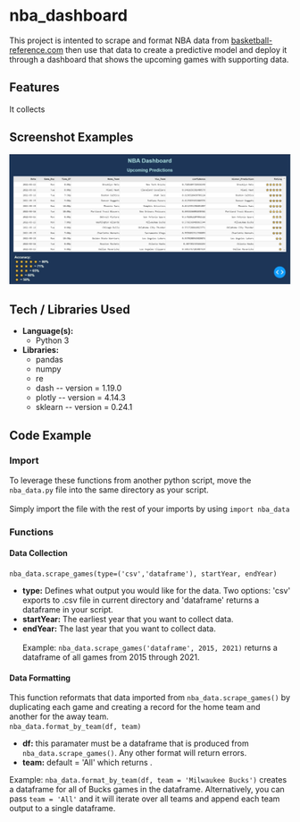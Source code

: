 # nba_dashboard

This project is intented to scrape and format NBA data from [basketball-reference.com](https://www.basketball-reference.com/leagues/NBA_2021_games-january.html) then use that data to create a predictive model and deploy it through a dashboard that shows the upcoming games with supporting data.

## Features
It collects

## Screenshot Examples
![Dashboard Screenshot](Example/Dashboard.jpg)

## Tech / Libraries Used
* **Language(s):**
    * Python 3
* **Libraries:**
    * pandas
    * numpy
    * re
    * dash -- version = 1.19.0
    * plotly -- version = 4.14.3
    * sklearn -- version = 0.24.1

## Code Example

### Import
To leverage these functions from another python script, move the ```nba_data.py``` file into the same directory as your script.\
\
Simply import the file with the rest of your imports by using ```import nba_data```

### Functions

#### Data Collection
```nba_data.scrape_games(type=('csv','dataframe'), startYear, endYear)```
* **type:** Defines what output you would like for the data. Two options: 'csv' exports to .csv file in current directory and 'dataframe' returns a dataframe in your script.
* **startYear:** The earliest year that you want to collect data.
* **endYear:** The last year that you want to collect data.\
\
Example: ```nba_data.scrape_games('dataframe', 2015, 2021)``` returns a dataframe of all games from 2015 through 2021.

#### Data Formatting
This function reformats that data imported from ```nba_data.scrape_games()``` by duplicating each game and creating a record for the home team and another for the away team.\
```nba_data.format_by_team(df, team)```
* **df:** this paramater must be a dataframe that is produced from ```nba_data.scrape_games()```. Any other format will return errors.
* **team:** default = 'All' which returns .

Example: ```nba_data.format_by_team(df, team = 'Milwaukee Bucks')``` creates a dataframe for all of Bucks games in the dataframe. Alternatively, you can pass ```team = 'All'``` and it will iterate over all teams and append each team output to a single dataframe.

